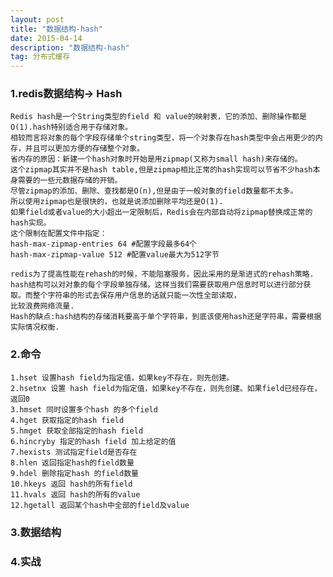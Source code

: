 ```yaml
---
layout: post
title: "数据结构-hash"
date: 2015-04-14 
description: "数据结构-hash"
tag: 分布式缓存 
---   
```




### 1.redis数据结构-> Hash
    Redis hash是一个String类型的field 和 value的映射表，它的添加、删除操作都是O(1).hash特别适合用于存储对象。
    相较而言将对象的每个字段存储单个string类型，将一个对象存在hash类型中会占用更少的内存，并且可以更加方便的存储整个对象。
    省内存的原因：新建一个hash对象时开始是用zipmap(又称为small hash)来存储的。
    这个zipmap其实并不是hash table,但是zipmap相比正常的hash实现可以节省不少hash本身需要的一些元数据存储的开销。
    尽管zipmap的添加、删除、查找都是O(n),但是由于一般对象的field数量都不太多。
    所以使用zipmap也是很快的，也就是说添加删除平均还是O(1).
    如果field或者value的大小超出一定限制后，Redis会在内部自动将zipmap替换成正常的hash实现。
    这个限制在配置文件中指定：
    hash-max-zipmap-entries 64 #配置字段最多64个
    hash-max-zipmap-value 512 #配置value最大为512字节

    redis为了提高性能在rehash的时候，不能阻塞服务，因此采用的是渐进式的rehash策略.
    hash结构可以对对象的每个字段单独存储。这样当我们需要获取用户信息时可以进行部分获取。而整个字符串的形式去保存用户信息的话就只能一次性全部读取，
    比较浪费网络流量.
    Hash的缺点:hash结构的存储消耗要高于单个字符串，到底该使用hash还是字符串，需要根据实际情况权衡.

### 2.命令
    1.hset 设置hash field为指定值，如果key不存在，则先创建。
    2.hsetnx 设置 hash field为指定值，如果key不存在，则先创建。如果field已经存在，返回0
    3.hmset 同时设置多个hash 的多个field
    4.hget 获取指定的hash field
    5.hmget 获取全部指定的hash field
    6.hincryby 指定的hash field 加上给定的值
    7.hexists 测试指定field是否存在
    8.hlen 返回指定hash的field数量
    9.hdel 删除指定hash 的field数量
    10.hkeys 返回 hash的所有field
    11.hvals 返回 hash的所有的value
    12.hgetall 返回某个hash中全部的field及value
    
### 3.数据结构


### 4.实战